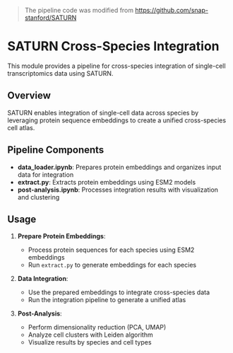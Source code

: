 > The pipeline code was modified from https://github.com/snap-stanford/SATURN

# SATURN Cross-Species Integration

This module provides a pipeline for cross-species integration of single-cell transcriptomics data using SATURN.

## Overview

SATURN enables integration of single-cell data across species by leveraging protein sequence embeddings to create a unified cross-species cell atlas.

## Pipeline Components

* **data_loader.ipynb**: Prepares protein embeddings and organizes input data for integration
* **extract.py**: Extracts protein embeddings using ESM2 models
* **post-analysis.ipynb**: Processes integration results with visualization and clustering

## Usage

1. **Prepare Protein Embeddings**:
   - Process protein sequences for each species using ESM2 embeddings
   - Run `extract.py` to generate embeddings for each species

2. **Data Integration**:
   - Use the prepared embeddings to integrate cross-species data
   - Run the integration pipeline to generate a unified atlas

3. **Post-Analysis**:
   - Perform dimensionality reduction (PCA, UMAP)
   - Analyze cell clusters with Leiden algorithm
   - Visualize results by species and cell types

